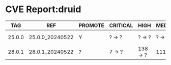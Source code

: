 # CVE Report:druid
|  TAG   |       REF       | PROMOTE | CRITICAL |   HIGH   |  MEDIUM  |   LOW   | UNKNOWN |
|--------|-----------------|---------|----------|----------|----------|---------|---------|
| 25.0.0 | 25.0.0_20240522 | Y       | ? -> ?   | ? -> ?   | ? -> ?   | ? -> ?  | ? -> ?  |
| 28.0.1 | 28.0.1_20240522 | ?       | 7 -> ?   | 138 -> ? | 111 -> ? | 35 -> ? | 1 -> ?  |
